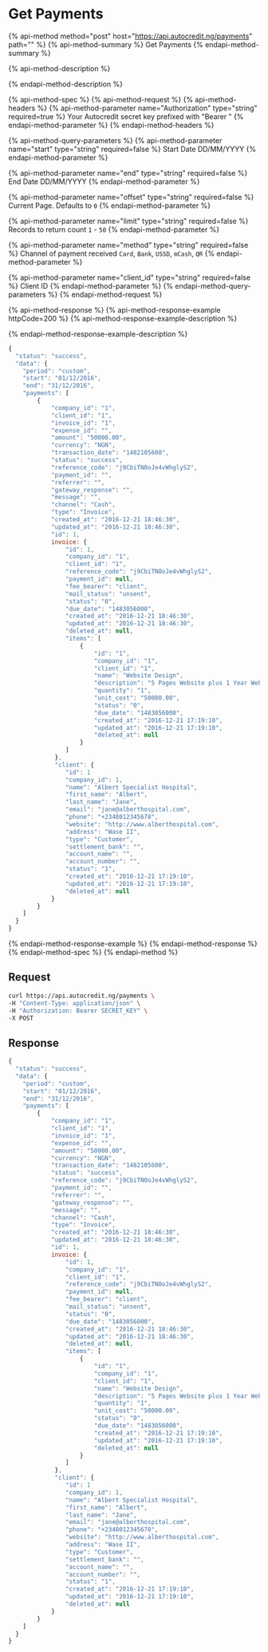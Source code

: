 # Get Payments

{% api-method method="post" host="https://api.autocredit.ng/payments" path="" %}
{% api-method-summary %}
Get Payments
{% endapi-method-summary %}

{% api-method-description %}

{% endapi-method-description %}

{% api-method-spec %}
{% api-method-request %}
{% api-method-headers %}
{% api-method-parameter name="Authorization" type="string" required=true %}
Your Autocredit secret key prefixed with "Bearer "
{% endapi-method-parameter %}
{% endapi-method-headers %}

{% api-method-query-parameters %}
{% api-method-parameter name="start" type="string" required=false %}
Start Date DD/MM/YYYY
{% endapi-method-parameter %}

{% api-method-parameter name="end" type="string" required=false %}
End Date DD/MM/YYYY
{% endapi-method-parameter %}

{% api-method-parameter name="offset" type="string" required=false %}
Current Page. Defaults to `0`
{% endapi-method-parameter %}

{% api-method-parameter name="limit" type="string" required=false %}
Records to return count `1` - `50`
{% endapi-method-parameter %}

{% api-method-parameter name="method" type="string" required=false %}
Channel of payment received `Card`, `Bank`, `USSD`, `mCash`, `QR`
{% endapi-method-parameter %}

{% api-method-parameter name="client\_id" type="string" required=false %}
Client ID
{% endapi-method-parameter %}
{% endapi-method-query-parameters %}
{% endapi-method-request %}

{% api-method-response %}
{% api-method-response-example httpCode=200 %}
{% api-method-response-example-description %}

{% endapi-method-response-example-description %}

```javascript
{
  "status": "success",
  "data": {
    "period": "custom", 
    "start": "01/12/2016", 
    "end": "31/12/2016",
    "payments": [
        { 
            "company_id": "1",
            "client_id": "1",
            "invoice_id": "1",
            "expense_id": "",
            "amount": "50000.00",
            "currency": "NGN",
            "transaction_date": "1482105600",
            "status": "success",
            "reference_code": "j9CbiTN0oJe4vWhglyS2",
            "payment_id": "",
            "referrer": "",
            "gateway_response": "",
            "message": "",
            "channel": "Cash",
            "type": "Invoice",
            "created_at": "2016-12-21 18:46:30",
            "updated_at": "2016-12-21 18:46:30",
            "id": 1,
            invoice: {
                "id": 1,
                "company_id": "1",
                "client_id": "1",
                "reference_code": "j9CbiTN0oJe4vWhglyS2",
                "payment_id": null,
                "fee_bearer": "client",
                "mail_status": "unsent",
                "status": "0",
                "due_date": "1483056000",
                "created_at": "2016-12-21 18:46:30",
                "updated_at": "2016-12-21 18:46:30",
                "deleted_at": null,
                "items": [
                    {
                        "id": "1",
                        "company_id": "1",
                        "client_id": "1",
                        "name": "Website Design",
                        "description": "5 Pages Website plus 1 Year Web Hosting",
                        "quantity": "1",
                        "unit_cost": "50000.00",
                        "status": "0",
                        "due_date": "1483056000",
                        "created_at": "2016-12-21 17:19:10",
                        "updated_at": "2016-12-21 17:19:10",
                        "deleted_at": null
                    }
                ]
             },
             "client": {
                "id": 1
                "company_id": 1,
                "name": "Albert Specialist Hospital",
                "first_name": "Albert",
                "last_name": "Jane",
                "email": "jane@alberthospital.com",
                "phone": "+2348012345678",
                "website": "http://www.alberthospital.com",
                "address": "Wase II",
                "type": "Customer",
                "settlement_bank": "",
                "account_name": "",
                "account_number": "",
                "status": "1",
                "created_at": "2016-12-21 17:19:10",
                "updated_at": "2016-12-21 17:19:10",
                "deleted_at": null
            }
        }
    ]    
  }
}
```
{% endapi-method-response-example %}
{% endapi-method-response %}
{% endapi-method-spec %}
{% endapi-method %}

## Request

```bash
curl https://api.autocredit.ng/payments \
-H "Content-Type: application/json" \
-H "Authorization: Bearer SECRET_KEY" \
-X POST
```

## Response

```javascript
{
  "status": "success",
  "data": {
    "period": "custom", 
    "start": "01/12/2016", 
    "end": "31/12/2016",
    "payments": [
        { 
            "company_id": "1",
            "client_id": "1",
            "invoice_id": "1",
            "expense_id": "",
            "amount": "50000.00",
            "currency": "NGN",
            "transaction_date": "1482105600",
            "status": "success",
            "reference_code": "j9CbiTN0oJe4vWhglyS2",
            "payment_id": "",
            "referrer": "",
            "gateway_response": "",
            "message": "",
            "channel": "Cash",
            "type": "Invoice",
            "created_at": "2016-12-21 18:46:30",
            "updated_at": "2016-12-21 18:46:30",
            "id": 1,
            invoice: {
                "id": 1,
                "company_id": "1",
                "client_id": "1",
                "reference_code": "j9CbiTN0oJe4vWhglyS2",
                "payment_id": null,
                "fee_bearer": "client",
                "mail_status": "unsent",
                "status": "0",
                "due_date": "1483056000",
                "created_at": "2016-12-21 18:46:30",
                "updated_at": "2016-12-21 18:46:30",
                "deleted_at": null,
                "items": [
                    {
                        "id": "1",
                        "company_id": "1",
                        "client_id": "1",
                        "name": "Website Design",
                        "description": "5 Pages Website plus 1 Year Web Hosting",
                        "quantity": "1",
                        "unit_cost": "50000.00",
                        "status": "0",
                        "due_date": "1483056000",
                        "created_at": "2016-12-21 17:19:10",
                        "updated_at": "2016-12-21 17:19:10",
                        "deleted_at": null
                    }
                ]
             },
             "client": {
                "id": 1
                "company_id": 1,
                "name": "Albert Specialist Hospital",
                "first_name": "Albert",
                "last_name": "Jane",
                "email": "jane@alberthospital.com",
                "phone": "+2348012345678",
                "website": "http://www.alberthospital.com",
                "address": "Wase II",
                "type": "Customer",
                "settlement_bank": "",
                "account_name": "",
                "account_number": "",
                "status": "1",
                "created_at": "2016-12-21 17:19:10",
                "updated_at": "2016-12-21 17:19:10",
                "deleted_at": null
            }
        }
    ]    
  }
}
```

